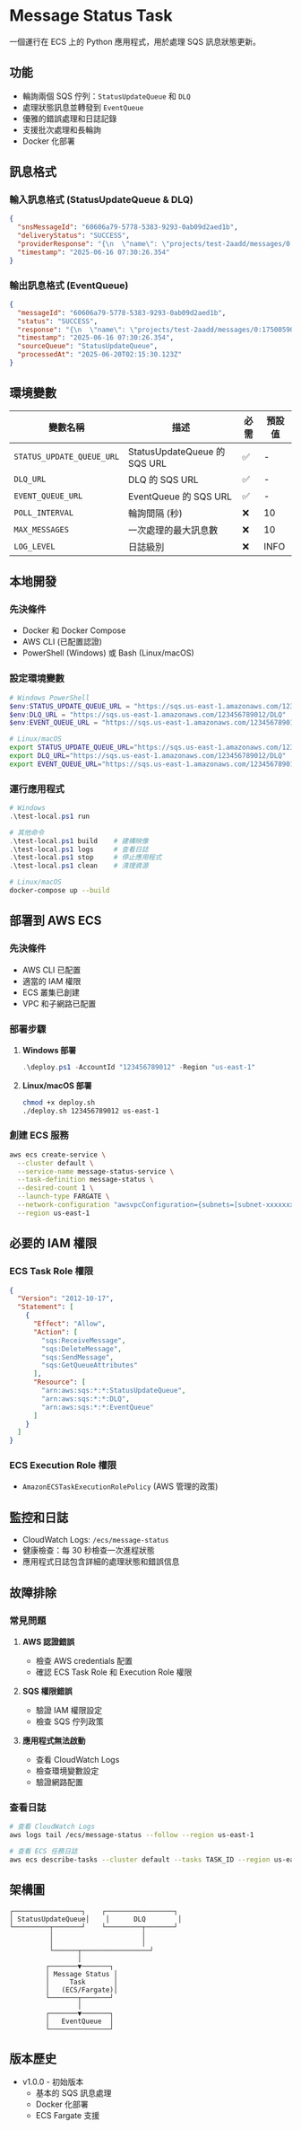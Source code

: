 # Message Status Task

一個運行在 ECS 上的 Python 應用程式，用於處理 SQS 訊息狀態更新。

## 功能

- 輪詢兩個 SQS 佇列：`StatusUpdateQueue` 和 `DLQ`
- 處理狀態訊息並轉發到 `EventQueue`
- 優雅的錯誤處理和日誌記錄
- 支援批次處理和長輪詢
- Docker 化部署

## 訊息格式

### 輸入訊息格式 (StatusUpdateQueue & DLQ)
```json
{
  "snsMessageId": "60606a79-5778-5383-9293-0ab09d2aed1b",
  "deliveryStatus": "SUCCESS",
  "providerResponse": "{\n  \"name\": \"projects/test-2aadd/messages/0:1750059026450891%2adabfdf2adabfdf\"\n}\n",
  "timestamp": "2025-06-16 07:30:26.354"
}
```

### 輸出訊息格式 (EventQueue)
```json
{
  "messageId": "60606a79-5778-5383-9293-0ab09d2aed1b",
  "status": "SUCCESS",
  "response": "{\n  \"name\": \"projects/test-2aadd/messages/0:1750059026450891%2adabfdf2adabfdf\"\n}\n",
  "timestamp": "2025-06-16 07:30:26.354",
  "sourceQueue": "StatusUpdateQueue",
  "processedAt": "2025-06-20T02:15:30.123Z"
}
```

## 環境變數

| 變數名稱 | 描述 | 必需 | 預設值 |
|---------|------|------|--------|
| `STATUS_UPDATE_QUEUE_URL` | StatusUpdateQueue 的 SQS URL | ✅ | - |
| `DLQ_URL` | DLQ 的 SQS URL | ✅ | - |
| `EVENT_QUEUE_URL` | EventQueue 的 SQS URL | ✅ | - |
| `POLL_INTERVAL` | 輪詢間隔 (秒) | ❌ | 10 |
| `MAX_MESSAGES` | 一次處理的最大訊息數 | ❌ | 10 |
| `LOG_LEVEL` | 日誌級別 | ❌ | INFO |

## 本地開發

### 先決條件
- Docker 和 Docker Compose
- AWS CLI (已配置認證)
- PowerShell (Windows) 或 Bash (Linux/macOS)

### 設定環境變數
```powershell
# Windows PowerShell
$env:STATUS_UPDATE_QUEUE_URL = "https://sqs.us-east-1.amazonaws.com/123456789012/StatusUpdateQueue"
$env:DLQ_URL = "https://sqs.us-east-1.amazonaws.com/123456789012/DLQ"
$env:EVENT_QUEUE_URL = "https://sqs.us-east-1.amazonaws.com/123456789012/EventQueue"
```

```bash
# Linux/macOS
export STATUS_UPDATE_QUEUE_URL="https://sqs.us-east-1.amazonaws.com/123456789012/StatusUpdateQueue"
export DLQ_URL="https://sqs.us-east-1.amazonaws.com/123456789012/DLQ"
export EVENT_QUEUE_URL="https://sqs.us-east-1.amazonaws.com/123456789012/EventQueue"
```

### 運行應用程式
```powershell
# Windows
.\test-local.ps1 run

# 其他命令
.\test-local.ps1 build    # 建構映像
.\test-local.ps1 logs     # 查看日誌
.\test-local.ps1 stop     # 停止應用程式
.\test-local.ps1 clean    # 清理資源
```

```bash
# Linux/macOS
docker-compose up --build
```

## 部署到 AWS ECS

### 先決條件
- AWS CLI 已配置
- 適當的 IAM 權限
- ECS 叢集已創建
- VPC 和子網路已配置

### 部署步驟

1. **Windows 部署**
   ```powershell
   .\deploy.ps1 -AccountId "123456789012" -Region "us-east-1"
   ```

2. **Linux/macOS 部署**
   ```bash
   chmod +x deploy.sh
   ./deploy.sh 123456789012 us-east-1
   ```

### 創建 ECS 服務
```bash
aws ecs create-service \
  --cluster default \
  --service-name message-status-service \
  --task-definition message-status \
  --desired-count 1 \
  --launch-type FARGATE \
  --network-configuration "awsvpcConfiguration={subnets=[subnet-xxxxxxxx],securityGroups=[sg-xxxxxxxx],assignPublicIp=ENABLED}" \
  --region us-east-1
```

## 必要的 IAM 權限

### ECS Task Role 權限
```json
{
  "Version": "2012-10-17",
  "Statement": [
    {
      "Effect": "Allow",
      "Action": [
        "sqs:ReceiveMessage",
        "sqs:DeleteMessage",
        "sqs:SendMessage",
        "sqs:GetQueueAttributes"
      ],
      "Resource": [
        "arn:aws:sqs:*:*:StatusUpdateQueue",
        "arn:aws:sqs:*:*:DLQ",
        "arn:aws:sqs:*:*:EventQueue"
      ]
    }
  ]
}
```

### ECS Execution Role 權限
- `AmazonECSTaskExecutionRolePolicy` (AWS 管理的政策)

## 監控和日誌

- CloudWatch Logs: `/ecs/message-status`
- 健康檢查：每 30 秒檢查一次進程狀態
- 應用程式日誌包含詳細的處理狀態和錯誤信息

## 故障排除

### 常見問題

1. **AWS 認證錯誤**
   - 檢查 AWS credentials 配置
   - 確認 ECS Task Role 和 Execution Role 權限

2. **SQS 權限錯誤**
   - 驗證 IAM 權限設定
   - 檢查 SQS 佇列政策

3. **應用程式無法啟動**
   - 查看 CloudWatch Logs
   - 檢查環境變數設定
   - 驗證網路配置

### 查看日誌
```bash
# 查看 CloudWatch Logs
aws logs tail /ecs/message-status --follow --region us-east-1

# 查看 ECS 任務日誌
aws ecs describe-tasks --cluster default --tasks TASK_ID --region us-east-1
```

## 架構圖

```
┌─────────────────┐    ┌─────────────────┐
│ StatusUpdateQueue│    │      DLQ        │
└─────────┬───────┘    └─────────┬───────┘
          │                      │
          │                      │
          └──────┬─────────────────┘
                 │
         ┌───────▼───────┐
         │ Message Status │
         │     Task       │
         │   (ECS/Fargate)│
         └───────┬───────┘
                 │
         ┌───────▼───────┐
         │   EventQueue  │
         └───────────────┘
```

## 版本歷史

- v1.0.0 - 初始版本
  - 基本的 SQS 訊息處理
  - Docker 化部署
  - ECS Fargate 支援
